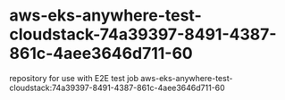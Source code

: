 # aws-eks-anywhere-test-cloudstack-74a39397-8491-4387-861c-4aee3646d711-60
repository for use with E2E test job aws-eks-anywhere-test-cloudstack:74a39397-8491-4387-861c-4aee3646d711-60
